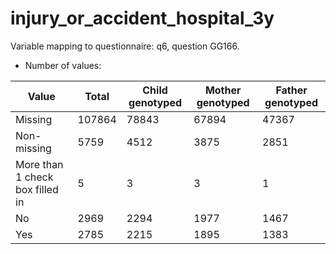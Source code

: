 # injury_or_accident_hospital_3y
Variable mapping to questionnaire: q6, question GG166.
- Number of values:

| Value | Total | Child genotyped | Mother genotyped | Father genotyped |
| ----- | ----- | --------------- | ---------------- | ---------------- |
| Missing | 107864 | 78843 | 67894 | 47367 |
| Non-missing | 5759 | 4512 | 3875 | 2851 |
| More than 1 check box filled in | 5 | 3 | 3 |1 |
| No | 2969 | 2294 | 1977 |1467 |
| Yes | 2785 | 2215 | 1895 |1383 |



